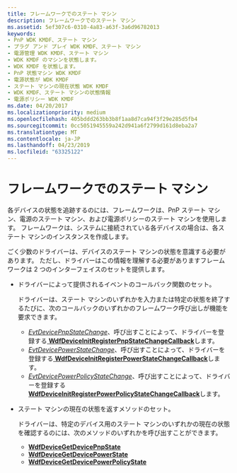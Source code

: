 ```yaml
---
title: フレームワークでのステート マシン
description: フレームワークでのステート マシン
ms.assetid: 5ef307c6-0310-4a83-a63f-3a6d96782013
keywords:
- PnP WDK KMDF、ステート マシン
- プラグ アンド プレイ WDK KMDF、ステート マシン
- 電源管理 WDK KMDF、ステート マシン
- WDK KMDF のマシンを状態します。
- WDK KMDF を状態します。
- PnP 状態マシン WDK KMDF
- 電源状態が WDK KMDF
- ステート マシンの現在状態 WDK KMDF
- WDK KMDF、ステート マシンの状態情報
- 電源ポリシー WDK KMDF
ms.date: 04/20/2017
ms.localizationpriority: medium
ms.openlocfilehash: 405bddd263bb3b8f1aa8d7ca94f3f29e285d5fb4
ms.sourcegitcommit: 0cc5051945559a242d941a6f2799d161d8eba2a7
ms.translationtype: MT
ms.contentlocale: ja-JP
ms.lasthandoff: 04/23/2019
ms.locfileid: "63325122"
---
```

# <a name="state-machines-in-the-framework"></a>フレームワークでのステート マシン


各デバイスの状態を追跡するのには、フレームワークは、PnP ステート マシン、電源のステート マシン、および電源ポリシーのステート マシンを使用します。 フレームワークは、システムに接続されている各デバイスの場合は、各ステート マシンのインスタンスを作成します。

ごく少数のドライバーは、デバイスのステート マシンの状態を意識する必要があります。 ただし、ドライバーはこの情報を理解する必要がありますフレームワークは 2 つのインターフェイスのセットを提供します。

-   ドライバーによって提供されるイベントのコールバック関数のセット。

    ドライバーは、ステート マシンのいずれかを入力または特定の状態を終了するたびに、次のコールバックのいずれかのフレームワーク呼び出しが機能を要求できます。

    -   [*EvtDevicePnpStateChange*](https://msdn.microsoft.com/library/windows/hardware/ff540874)、呼び出すことによって、ドライバーを登録する[ **WdfDeviceInitRegisterPnpStateChangeCallback**](https://msdn.microsoft.com/library/windows/hardware/ff546057)します。
    -   [*EvtDevicePowerStateChange*](https://msdn.microsoft.com/library/windows/hardware/ff540878)、呼び出すことによって、ドライバーを登録する[ **WdfDeviceInitRegisterPowerStateChangeCallback**](https://msdn.microsoft.com/library/windows/hardware/ff546071)します。
    -   [*EvtDevicePowerPolicyStateChange*](https://msdn.microsoft.com/library/windows/hardware/ff540876)、呼び出すことによって、ドライバーを登録する[ **WdfDeviceInitRegisterPowerPolicyStateChangeCallback**](https://msdn.microsoft.com/library/windows/hardware/ff546066)します。
-   ステート マシンの現在の状態を返すメソッドのセット。

    ドライバーは、特定のデバイス用のステート マシンのいずれかの現在の状態を確認するのには、次のメソッドのいずれかを呼び出すことができます。

    -   [**WdfDeviceGetDevicePnpState**](https://msdn.microsoft.com/library/windows/hardware/ff545969)
    -   [**WdfDeviceGetDevicePowerState**](https://msdn.microsoft.com/library/windows/hardware/ff545985)
    -   [**WdfDeviceGetDevicePowerPolicyState**](https://msdn.microsoft.com/library/windows/hardware/ff545974)

 

 





